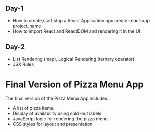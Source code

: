 ## Day-1

- How to create,start,stop a React Application
  npx create-react-app project_name
- How to import React and ReactDOM and rendering it in the UI

## Day-2

- List Rendering (map), Logical Rendering (ternary operator)
- JSX Rules

# Final Version of Pizza Menu App

The final version of the Pizza Menu App includes:

- A list of pizza items.
- Display of availability using sold-out labels.
- JavaScript logic for rendering the pizza menu.
- CSS styles for layout and presentation.
